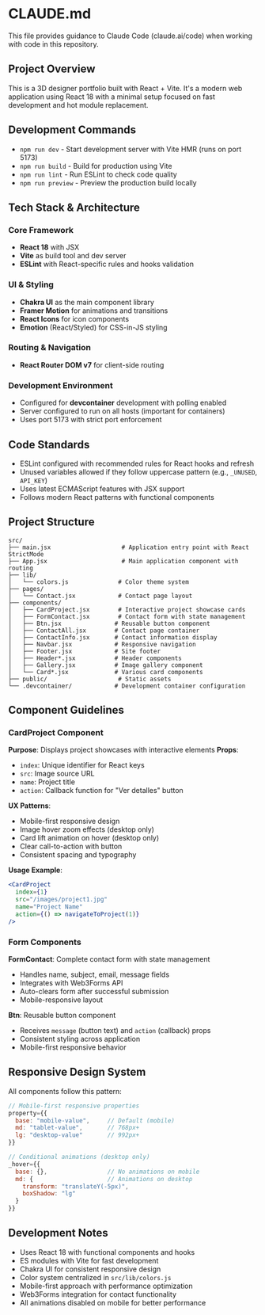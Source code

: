 # CLAUDE.md

This file provides guidance to Claude Code (claude.ai/code) when working with code in this repository.

## Project Overview

This is a 3D designer portfolio built with React + Vite. It's a modern web application using React 18 with a minimal setup focused on fast development and hot module replacement.

## Development Commands

- `npm run dev` - Start development server with Vite HMR (runs on port 5173)
- `npm run build` - Build for production using Vite
- `npm run lint` - Run ESLint to check code quality
- `npm run preview` - Preview the production build locally

## Tech Stack & Architecture

### Core Framework
- **React 18** with JSX
- **Vite** as build tool and dev server
- **ESLint** with React-specific rules and hooks validation

### UI & Styling
- **Chakra UI** as the main component library
- **Framer Motion** for animations and transitions
- **React Icons** for icon components
- **Emotion** (React/Styled) for CSS-in-JS styling

### Routing & Navigation
- **React Router DOM v7** for client-side routing

### Development Environment
- Configured for **devcontainer** development with polling enabled
- Server configured to run on all hosts (important for containers)
- Uses port 5173 with strict port enforcement

## Code Standards

- ESLint configured with recommended rules for React hooks and refresh
- Unused variables allowed if they follow uppercase pattern (e.g., `_UNUSED`, `API_KEY`)
- Uses latest ECMAScript features with JSX support
- Follows modern React patterns with functional components

## Project Structure

```
src/
├── main.jsx                    # Application entry point with React StrictMode
├── App.jsx                     # Main application component with routing
├── lib/
│   └── colors.js              # Color theme system
├── pages/
│   └── Contact.jsx            # Contact page layout
├── components/
│   ├── CardProject.jsx        # Interactive project showcase cards
│   ├── FormContact.jsx        # Contact form with state management
│   ├── Btn.jsx               # Reusable button component
│   ├── ContactAll.jsx        # Contact page container
│   ├── ContactInfo.jsx       # Contact information display
│   ├── Navbar.jsx            # Responsive navigation
│   ├── Footer.jsx            # Site footer
│   ├── Header*.jsx           # Header components
│   ├── Gallery.jsx           # Image gallery component
│   └── Card*.jsx             # Various card components
├── public/                    # Static assets
└── .devcontainer/            # Development container configuration
```

## Component Guidelines

### CardProject Component
**Purpose**: Displays project showcases with interactive elements
**Props**:
- `index`: Unique identifier for React keys
- `src`: Image source URL
- `name`: Project title
- `action`: Callback function for "Ver detalles" button

**UX Patterns**:
- Mobile-first responsive design
- Image hover zoom effects (desktop only)
- Card lift animation on hover (desktop only)
- Clear call-to-action with button
- Consistent spacing and typography

**Usage Example**:
```jsx
<CardProject
  index={1}
  src="/images/project1.jpg"
  name="Project Name"
  action={() => navigateToProject(1)}
/>
```

### Form Components
**FormContact**: Complete contact form with state management
- Handles name, subject, email, message fields
- Integrates with Web3Forms API
- Auto-clears form after successful submission
- Mobile-responsive layout

**Btn**: Reusable button component
- Receives `message` (button text) and `action` (callback) props
- Consistent styling across application
- Mobile-first responsive behavior

## Responsive Design System

All components follow this pattern:
```jsx
// Mobile-first responsive properties
property={{ 
  base: "mobile-value",     // Default (mobile)
  md: "tablet-value",       // 768px+
  lg: "desktop-value"       // 992px+
}}

// Conditional animations (desktop only)
_hover={{
  base: {},                 // No animations on mobile
  md: {                     // Animations on desktop
    transform: "translateY(-5px)",
    boxShadow: "lg"
  }
}}
```

## Development Notes

- Uses React 18 with functional components and hooks
- ES modules with Vite for fast development
- Chakra UI for consistent responsive design
- Color system centralized in `src/lib/colors.js`
- Mobile-first approach with performance optimization
- Web3Forms integration for contact functionality
- All animations disabled on mobile for better performance